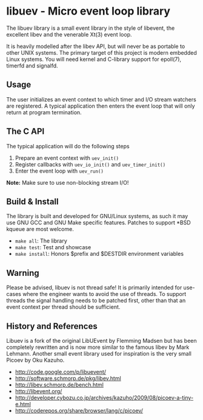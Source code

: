 libuev - Micro event loop library
=================================

The libuev library is a small event library in the style of libevent,
the excellent libev and the venerable Xt(3) event loop.

It is heavily modelled after the libev API, but will never be as
portable to other UNIX systems.  The primary target of this project is
modern embedded Linux systems.  You will need kernel and C-library
support for epoll(7), timerfd and signalfd.


Usage
-----

The user initializes an event context to which timer and I/O stream
watchers are registered.  A typical application then enters the event
loop that will only return at program termination.


The C API
---------

The typical application will do the following steps

   1. Prepare an event context with `uev_init()`
   2. Register callbacks with `uev_io_init()` and `uev_timer_init()`
   3. Enter the event loop with `uev_run()`

**Note:** Make sure to use non-blocking stream I/O!


Build & Install
---------------

The library is built and developed for GNU/Linux systems, as such it may
use GNU GCC and GNU Make specific features.  Patches to support *BSD
kqueue are most welcome.

   * `make all`: The library
   * `make test`: Test and showcase
   * `make install`: Honors $prefix and $DESTDIR environment variables


Warning
-------

Please be advised, libuev is not thread safe!  It is primarily intended
for use-cases where the engineer wants to avoid the use of threads.  To
support threads the signal handling needs to be patched first, other
than that an event context per thread should be sufficient.


History and References
----------------------

Libuev is a fork of the original LibUEvent by Flemming Madsen but has
been completely rewritten and is now more similar to the famous libev by
Mark Lehmann.  Another small event library used for inspiration is the
very small Picoev by Oku Kazuho.

   * http://code.google.com/p/libuevent/
   * http://software.schmorp.de/pkg/libev.html
   * http://libev.schmorp.de/bench.html
   * http://libevent.org/
   * http://developer.cybozu.co.jp/archives/kazuho/2009/08/picoev-a-tiny-e.html
   * http://coderepos.org/share/browser/lang/c/picoev/

